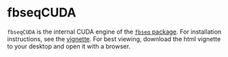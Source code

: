 fbseqCUDA
==========

`fbseqCUDA` is the internal CUDA engine of the [`fbseq` package](https://github.com/wlandau/fbseq). For installation instructions, see the [vignette](https://github.com/wlandau/fbseqCUDA/blob/master/vignettes/guide.html). For best viewing, download the html vignette to your desktop and open it with a browser.